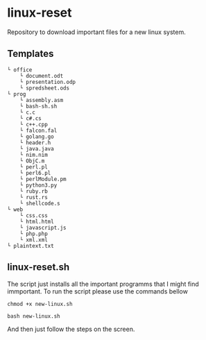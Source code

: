 # linux-reset
Repository to download important files for a new linux system.

## Templates
    └ office
        └ document.odt
        └ presentation.odp
        └ spredsheet.ods
    └ prog
        └ assembly.asm
        └ bash-sh.sh
        └ c.c
        └ c#.cs
        └ c++.cpp
        └ falcon.fal
        └ golang.go
        └ header.h
        └ java.java
        └ nim.nim
        └ ObjC.m
        └ perl.pl
        └ perl6.pl
        └ perlModule.pm
        └ python3.py
        └ ruby.rb
        └ rust.rs
        └ shellcode.s
    └ web
        └ css.css
        └ html.html
        └ javascript.js
        └ php.php
        └ xml.xml
    └ plaintext.txt
## linux-reset.sh
The script just installs all the important programms that I might find immportant.
To run the script please use the commands bellow
```
chmod +x new-linux.sh
```
```
bash new-linux.sh
```
And then just follow the steps on the screen.
